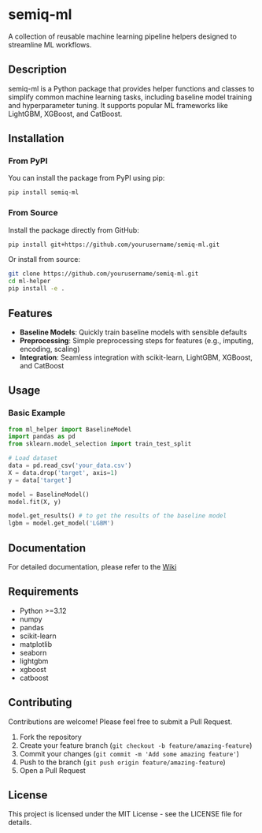 # semiq-ml

A collection of reusable machine learning pipeline helpers designed to streamline ML workflows.

## Description

semiq-ml is a Python package that provides helper functions and classes to simplify common machine learning tasks, including baseline model training and hyperparameter tuning. It supports popular ML frameworks like LightGBM, XGBoost, and CatBoost.

## Installation

### From PyPI
You can install the package from PyPI using pip:

```bash
pip install semiq-ml
```

### From Source
Install the package directly from GitHub:

```bash
pip install git+https://github.com/yourusername/semiq-ml.git
```

Or install from source:

```bash
git clone https://github.com/yourusername/semiq-ml.git
cd ml-helper
pip install -e .
```

## Features

- **Baseline Models**: Quickly train baseline models with sensible defaults
- **Preprocessing**: Simple preprocessing steps for features (e.g., imputing, encoding, scaling)
- **Integration**: Seamless integration with scikit-learn, LightGBM, XGBoost, and CatBoost

## Usage

### Basic Example

```python
from ml_helper import BaselineModel
import pandas as pd
from sklearn.model_selection import train_test_split

# Load dataset
data = pd.read_csv('your_data.csv')
X = data.drop('target', axis=1)
y = data['target']

model = BaselineModel()
model.fit(X, y)

model.get_results() # to get the results of the baseline model
lgbm = model.get_model('LGBM')
```

## Documentation
For detailed documentation, please refer to the [Wiki](https://github.com/semiqolonn/semiq-ml/wiki)

## Requirements

- Python >=3.12
- numpy
- pandas
- scikit-learn
- matplotlib
- seaborn
- lightgbm
- xgboost
- catboost

## Contributing

Contributions are welcome! Please feel free to submit a Pull Request.

1. Fork the repository
2. Create your feature branch (`git checkout -b feature/amazing-feature`)
3. Commit your changes (`git commit -m 'Add some amazing feature'`)
4. Push to the branch (`git push origin feature/amazing-feature`)
5. Open a Pull Request

## License

This project is licensed under the MIT License - see the LICENSE file for details.
